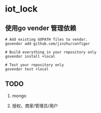 # iot_lock

## 使用go vender 管理依赖

```
# Add existing GOPATH files to vendor.
govendor add github.com/jinzhu/configor

# Build everything in your repository only
govendor install +local

# Test your repository only
govendor test +local
```


## TODO

1. mongo

2. 授权，商家/管理员/用户




